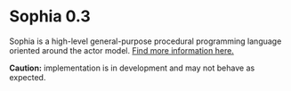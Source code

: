 # Sophia 0.3

Sophia is a high-level general-purpose procedural programming language oriented around the actor model. [Find more information here.](https://github.com/juno-r1/sophia/wiki)

**Caution:** implementation is in development and may not behave as expected.
